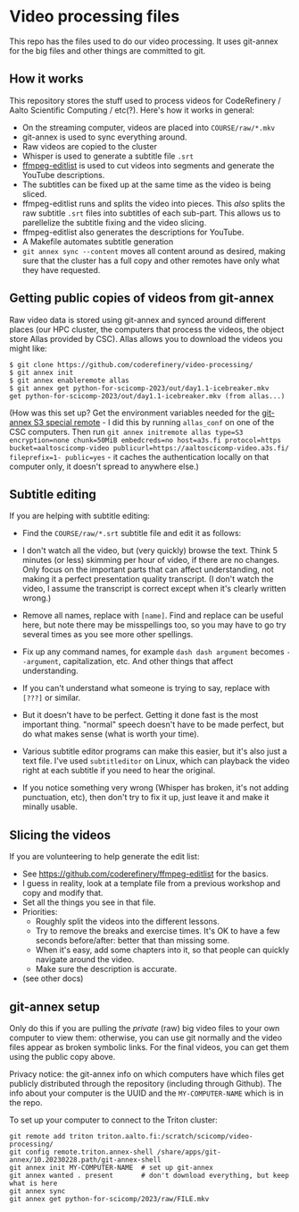 # Video processing files

This repo has the files used to do our video processing.  It uses
git-annex for the big files and other things are committed to git.



## How it works

This repository stores the stuff used to process videos for
CodeRefinery / Aalto Scientific Computing / etc(?).  Here's how it
works in general:

- On the streaming computer, videos are placed into `COURSE/raw/*.mkv`
- git-annex is used to sync everything around.
- Raw videos are copied to the cluster
- Whisper is used to generate a subtitle file `.srt`
- [ffmpeg-editlist](https://github.com/coderefinery/ffmpeg-editlist)
  is used to cut videos into segments and generate the YouTube
  descriptions.
- The subtitles can be fixed up at the same time as the video is being
  sliced.
- ffmpeg-editlist runs and splits the video into pieces.  This *also*
  splits the raw subtitle `.srt` files into subtitles of each
  sub-part.  This allows us to parellelize the subtitle fixing and the
  video slicing.
- ffmpeg-editlist also generates the descriptions for YouTube.
- A Makefile automates subtitle generation
- `git annex sync --content` moves all content around as desired,
  making sure that the cluster has a full copy and other remotes have
  only what they have requested.



## Getting public copies of videos from git-annex

Raw video data is stored using git-annex and synced around different
places (our HPC cluster, the computers that process the videos, the
object store Allas provided by CSC).  Allas allows you to download the
videos you might like:

```console
$ git clone https://github.com/coderefinery/video-processing/
$ git annex init
$ git annex enableremote allas
$ git annex get python-for-scicomp-2023/out/day1.1-icebreaker.mkv
get python-for-scicomp-2023/out/day1.1-icebreaker.mkv (from allas...)
```

(How was this set up?  Get the environment variables needed for the
[git-annex S3 special
remote](https://git-annex.branchable.com/special_remotes/S3/) - I did
this by running `allas_conf` on one of the CSC computers.  Then run
`git annex initremote allas type=S3 encryption=none chunk=50MiB
embedcreds=no host=a3s.fi protocol=https bucket=aaltoscicomp-video
publicurl=https://aaltoscicomp-video.a3s.fi/ fileprefix=1-
public=yes` - it caches the authentication locally on that computer
only, it doesn't spread to anywhere else.)



## Subtitle editing

If you are helping with subtitle editing:

- Find the `COURSE/raw/*.srt` subtitle file and edit it as follows:

- I don't watch all the video, but (very quickly) browse the text.
  Think 5 minutes (or less) skimming per hour of video, if there are
  no changes.  Only focus on the important parts that can affect
  understanding, not making it a perfect presentation quality
  transcript.  (I don't watch the video, I assume the transcript is
  correct except when it's clearly written wrong.)

- Remove all names, replace with `[name]`.  Find and replace can be
  useful here, but note there may be misspellings too, so you may have
  to go try several times as you see more other spellings.

- Fix up any command names, for example `dash dash argument` becomes
  `--argument`, capitalization, etc.  And other things that affect
  understanding.

- If you can't understand what someone is trying to say, replace with
  `[???]` or similar.

- But it doesn't have to be perfect.  Getting it done fast is the most
  important thing.  "normal" speech doesn't have to be made perfect,
  but do what makes sense (what is worth your time).

- Various subtitle editor programs can make this easier, but it's also
  just a text file.  I've used `subtitleditor` on Linux, which can
  playback the video right at each subtitle if you need to hear the
  original.

- If you notice something very wrong (Whisper has broken, it's not
  adding punctuation, etc), then don't try to fix it up, just leave
  it and make it minally usable.



## Slicing the videos

If you are volunteering to help generate the edit list:

- See https://github.com/coderefinery/ffmpeg-editlist  for the basics.
- I guess in reality, look at a template file from a previous workshop
  and copy and modify that.
- Set all the things you see in that file.
- Priorities:
  - Roughly split the videos into the different lessons.
  - Try to remove the breaks and exercise times.  It's OK to have a
    few seconds before/after: better that than missing some.
  - When it's easy, add some chapters into it, so that people can
    quickly navigate around the video.
  - Make sure the description is accurate.
- (see other docs)



## git-annex setup

Only do this if you are pulling the *private* (raw) big video files to
your own computer to view them: otherwise, you can use git normally
and the video files appear as broken symbolic links.  For the final
videos, you can get them using the public copy above.

Privacy notice: the git-annex info on which computers have which files get
publicly distributed through the repository (including through
Github).  The info about your computer is the UUID and the
`MY-COMPUTER-NAME` which is in the repo.

To set up your computer to connect to the Triton cluster:
```
git remote add triton triton.aalto.fi:/scratch/scicomp/video-processing/
git config remote.triton.annex-shell /share/apps/git-annex/10.20230228.path/git-annex-shell
git annex init MY-COMPUTER-NAME  # set up git-annex
git annex wanted . present       # don't download everything, but keep what is here
git annex sync
git annex get python-for-scicomp/2023/raw/FILE.mkv
```
